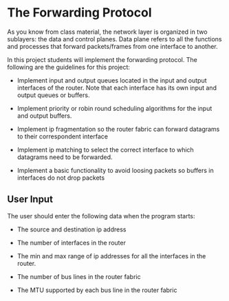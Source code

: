 # The Forwarding Protocol 

As you know from class material, the network layer is organized in two sublayers: the data and control planes. Data plane refers to all the functions and processes that forward packets/frames from one interface to another.

In this project students will implement the forwarding protocol. The following are the guidelines for this project: 

* Implement input and output queues located in the input and output interfaces of the router. Note that each interface has its own input and output queues or buffers. 

* Implement priority or robin round scheduling algorithms for the input and output buffers. 

* Implement ip fragmentation so the router fabric can forward datagrams to their correspondent interface 

* Implement ip matching to select the correct interface to which datagrams need to be forwarded. 

* Implement a basic functionality to avoid loosing packets so buffers in interfaces do not drop packets 

## User Input

The user should enter the following data when the program starts:

* The source and destination ip address 

* The number of interfaces in the router 

* The min and max range of ip addresses for all the interfaces in the router. 

* The number of bus lines in the router fabric 

* The MTU supported by each bus line in the router fabric 


